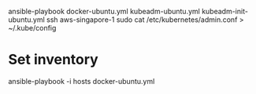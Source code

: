 ansible-playbook docker-ubuntu.yml kubeadm-ubuntu.yml kubeadm-init-ubuntu.yml
ssh aws-singapore-1 sudo cat /etc/kubernetes/admin.conf > ~/.kube/config

# Set inventory
ansible-playbook -i hosts docker-ubuntu.yml

